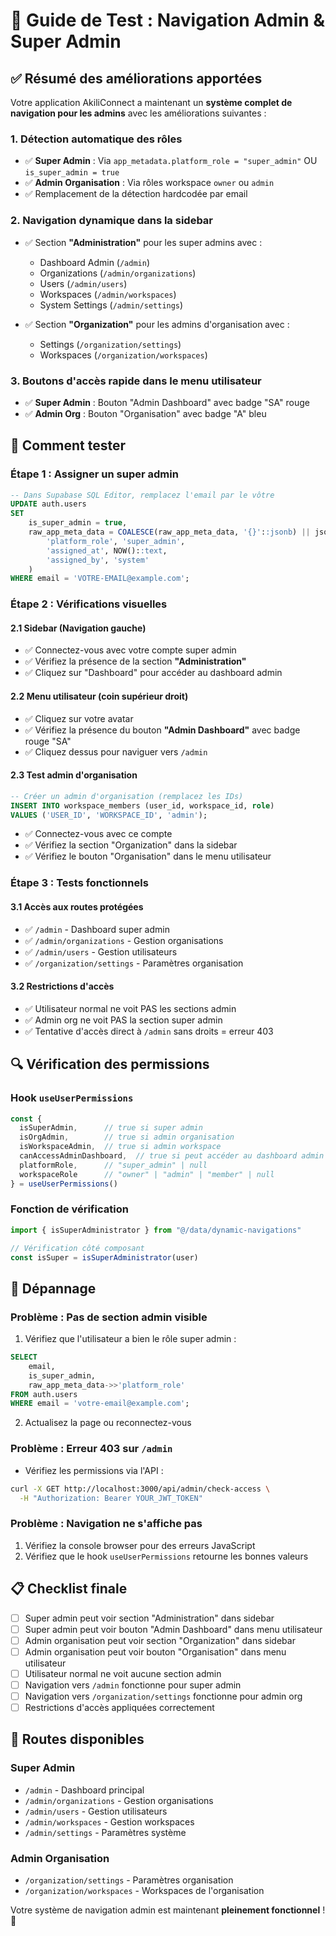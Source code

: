 # 🔐 Guide de Test : Navigation Admin & Super Admin

## ✅ **Résumé des améliorations apportées**

Votre application AkiliConnect a maintenant un **système complet de navigation pour les admins** avec les améliorations suivantes :

### **1. Détection automatique des rôles**
- ✅ **Super Admin** : Via `app_metadata.platform_role = "super_admin"` OU `is_super_admin = true`
- ✅ **Admin Organisation** : Via rôles workspace `owner` ou `admin`
- ✅ Remplacement de la détection hardcodée par email

### **2. Navigation dynamique dans la sidebar**
- ✅ Section **"Administration"** pour les super admins avec :
  - Dashboard Admin (`/admin`)
  - Organizations (`/admin/organizations`)
  - Users (`/admin/users`)
  - Workspaces (`/admin/workspaces`)
  - System Settings (`/admin/settings`)

- ✅ Section **"Organization"** pour les admins d'organisation avec :
  - Settings (`/organization/settings`)
  - Workspaces (`/organization/workspaces`)

### **3. Boutons d'accès rapide dans le menu utilisateur**
- ✅ **Super Admin** : Bouton "Admin Dashboard" avec badge "SA" rouge
- ✅ **Admin Org** : Bouton "Organisation" avec badge "A" bleu

## 🧪 **Comment tester**

### **Étape 1 : Assigner un super admin**
```sql
-- Dans Supabase SQL Editor, remplacez l'email par le vôtre
UPDATE auth.users 
SET 
    is_super_admin = true,
    raw_app_meta_data = COALESCE(raw_app_meta_data, '{}'::jsonb) || jsonb_build_object(
        'platform_role', 'super_admin',
        'assigned_at', NOW()::text,
        'assigned_by', 'system'
    )
WHERE email = 'VOTRE-EMAIL@example.com';
```

### **Étape 2 : Vérifications visuelles**

#### **2.1 Sidebar (Navigation gauche)**
- ✅ Connectez-vous avec votre compte super admin
- ✅ Vérifiez la présence de la section **"Administration"**
- ✅ Cliquez sur "Dashboard" pour accéder au dashboard admin

#### **2.2 Menu utilisateur (coin supérieur droit)**
- ✅ Cliquez sur votre avatar
- ✅ Vérifiez la présence du bouton **"Admin Dashboard"** avec badge rouge "SA"
- ✅ Cliquez dessus pour naviguer vers `/admin`

#### **2.3 Test admin d'organisation**
```sql
-- Créer un admin d'organisation (remplacez les IDs)
INSERT INTO workspace_members (user_id, workspace_id, role)
VALUES ('USER_ID', 'WORKSPACE_ID', 'admin');
```
- ✅ Connectez-vous avec ce compte
- ✅ Vérifiez la section "Organization" dans la sidebar
- ✅ Vérifiez le bouton "Organisation" dans le menu utilisateur

### **Étape 3 : Tests fonctionnels**

#### **3.1 Accès aux routes protégées**
- ✅ `/admin` - Dashboard super admin
- ✅ `/admin/organizations` - Gestion organisations
- ✅ `/admin/users` - Gestion utilisateurs
- ✅ `/organization/settings` - Paramètres organisation

#### **3.2 Restrictions d'accès**
- ✅ Utilisateur normal ne voit PAS les sections admin
- ✅ Admin org ne voit PAS la section super admin
- ✅ Tentative d'accès direct à `/admin` sans droits = erreur 403

## 🔍 **Vérification des permissions**

### **Hook `useUserPermissions`**
```typescript
const { 
  isSuperAdmin,      // true si super admin
  isOrgAdmin,        // true si admin organisation
  isWorkspaceAdmin,  // true si admin workspace
  canAccessAdminDashboard,  // true si peut accéder au dashboard admin
  platformRole,      // "super_admin" | null
  workspaceRole      // "owner" | "admin" | "member" | null
} = useUserPermissions()
```

### **Fonction de vérification**
```typescript
import { isSuperAdministrator } from "@/data/dynamic-navigations"

// Vérification côté composant
const isSuper = isSuperAdministrator(user)
```

## 🚨 **Dépannage**

### **Problème : Pas de section admin visible**
1. Vérifiez que l'utilisateur a bien le rôle super admin :
```sql
SELECT 
    email, 
    is_super_admin, 
    raw_app_meta_data->>'platform_role' 
FROM auth.users 
WHERE email = 'votre-email@example.com';
```

2. Actualisez la page ou reconnectez-vous

### **Problème : Erreur 403 sur `/admin`**
- Vérifiez les permissions via l'API :
```bash
curl -X GET http://localhost:3000/api/admin/check-access \
  -H "Authorization: Bearer YOUR_JWT_TOKEN"
```

### **Problème : Navigation ne s'affiche pas**
1. Vérifiez la console browser pour des erreurs JavaScript
2. Vérifiez que le hook `useUserPermissions` retourne les bonnes valeurs

## 📋 **Checklist finale**

- [ ] Super admin peut voir section "Administration" dans sidebar
- [ ] Super admin peut voir bouton "Admin Dashboard" dans menu utilisateur
- [ ] Admin organisation peut voir section "Organization" dans sidebar
- [ ] Admin organisation peut voir bouton "Organisation" dans menu utilisateur
- [ ] Utilisateur normal ne voit aucune section admin
- [ ] Navigation vers `/admin` fonctionne pour super admin
- [ ] Navigation vers `/organization/settings` fonctionne pour admin org
- [ ] Restrictions d'accès appliquées correctement

## 🎯 **Routes disponibles**

### **Super Admin**
- `/admin` - Dashboard principal
- `/admin/organizations` - Gestion organisations
- `/admin/users` - Gestion utilisateurs  
- `/admin/workspaces` - Gestion workspaces
- `/admin/settings` - Paramètres système

### **Admin Organisation**
- `/organization/settings` - Paramètres organisation
- `/organization/workspaces` - Workspaces de l'organisation

Votre système de navigation admin est maintenant **pleinement fonctionnel** ! 🚀
